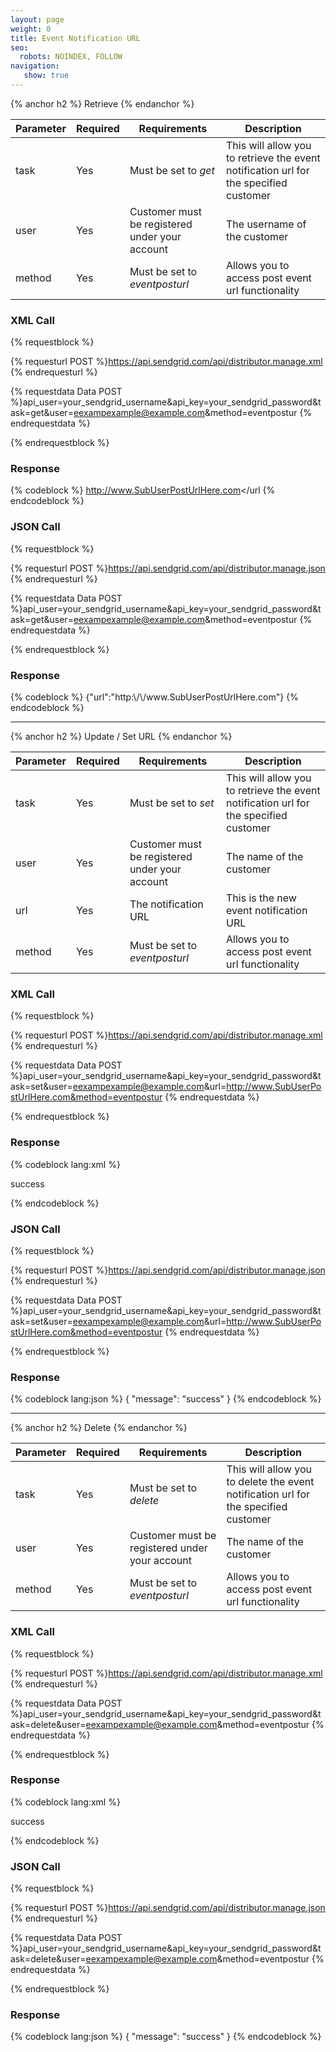 ```yaml
---
layout: page
weight: 0
title: Event Notification URL
seo:
  robots: NOINDEX, FOLLOW
navigation:
   show: true
---
```


{% anchor h2 %}
Retrieve 
{% endanchor %}

<table class="table table-bordered table-striped">
   <thead>
      <tr>
         <th>Parameter</th>
         <th>Required</th>
         <th>Requirements</th>
         <th>Description</th>
      </tr>
   </thead>
   <tbody>
      <tr>
         <td>task</td>
         <td>Yes</td>
         <td>
            Must be set to
            <em>get</em>
         </td>
         <td>This will allow you to retrieve the event notification url for the specified customer</td>
      </tr>
      <tr>
         <td>user</td>
         <td>Yes</td>
         <td>Customer must be registered under your account</td>
         <td>The username of the customer</td>
      </tr>
      <tr>
         <td>method</td>
         <td>Yes</td>
         <td>
            Must be set to
            <em>eventposturl</em>
         </td>
         <td>Allows you to access post event url functionality</td>
      </tr>
   </tbody>
</table>

### XML Call

{% requestblock %}

  {% requesturl POST %}https://api.sendgrid.com/api/distributor.manage.xml
  {% endrequesturl %}

  {% requestdata Data POST %}api_user=your_sendgrid_username&api_key=your_sendgrid_password&task=get&user=eexampexample@example.com&method=eventpostur
  {% endrequestdata %}

{% endrequestblock %}

### Response

{% codeblock %}  <url>http://www.SubUserPostUrlHere.com</url
{% endcodeblock %}
<h3>JSON Call</h3>
      
{% requestblock %}
        
  {% requesturl POST %}https://api.sendgrid.com/api/distributor.manage.json
  {% endrequesturl %}
        
  {% requestdata Data POST %}api_user=your_sendgrid_username&amp;api_key=your_sendgrid_password&amp;task=get&amp;user=eexampexample@example.com&amp;method=eventpostur
  {% endrequestdata %}
      
{% endrequestblock %}

<h3>Response</h3>
{% codeblock %}
{"url":"http:\/\/www.SubUserPostUrlHere.com"}
{% endcodeblock %}

* * * * *

{% anchor h2 %}
Update / Set URL 
{% endanchor %}

<table class="table table-bordered table-striped">
   <thead>
      <tr>
         <th>Parameter</th>
         <th>Required</th>
         <th>Requirements</th>
         <th>Description</th>
      </tr>
   </thead>
   <tbody>
      <tr>
         <td>task</td>
         <td>Yes</td>
         <td>
            Must be set to
            <em>set</em>
         </td>
         <td>This will allow you to retrieve the event notification url for the specified customer</td>
      </tr>
      <tr>
         <td>user</td>
         <td>Yes</td>
         <td>Customer must be registered under your account</td>
         <td>The name of the customer</td>
      </tr>
      <tr>
         <td>url</td>
         <td>Yes</td>
         <td>The notification URL</td>
         <td>This is the new event notification URL</td>
      </tr>
      <tr>
         <td>method</td>
         <td>Yes</td>
         <td>
            Must be set to
            <em>eventposturl</em>
         </td>
         <td>Allows you to access post event url functionality</td>
      </tr>
   </tbody>
</table>

### XML Call

{% requestblock %}

  {% requesturl POST %}https://api.sendgrid.com/api/distributor.manage.xml
  {% endrequesturl %}

  {% requestdata Data POST %}api_user=your_sendgrid_username&api_key=your_sendgrid_password&task=set&user=eexampexample@example.com&url=http://www.SubUserPostUrlHere.com&method=eventpostur
  {% endrequestdata %}

{% endrequestblock %}

### Response

{% codeblock lang:xml %}
<?xml version="1.0" encoding="ISO-8859-1"?>

<result>
   <message>success</message>
</result>

{% endcodeblock %}

### JSON Call

{% requestblock %}

  {% requesturl POST %}https://api.sendgrid.com/api/distributor.manage.json
  {% endrequesturl %}

  {% requestdata Data POST %}api_user=your_sendgrid_username&api_key=your_sendgrid_password&task=set&user=eexampexample@example.com&url=http://www.SubUserPostUrlHere.com&method=eventpostur
  {% endrequestdata %}

{% endrequestblock %}

### Response

{% codeblock lang:json %}
{
  "message": "success"
}
{% endcodeblock %}

* * * * *

{% anchor h2 %}
Delete 
{% endanchor %}

<table class="table table-bordered table-striped">
   <thead>
      <tr>
         <th>Parameter</th>
         <th>Required</th>
         <th>Requirements</th>
         <th>Description</th>
      </tr>
   </thead>
   <tbody>
      <tr>
         <td>task</td>
         <td>Yes</td>
         <td>
            Must be set to
            <em>delete</em>
         </td>
         <td>This will allow you to delete the event notification url for the specified customer</td>
      </tr>
      <tr>
         <td>user</td>
         <td>Yes</td>
         <td>Customer must be registered under your account</td>
         <td>The name of the customer</td>
      </tr>
      <tr>
         <td>method</td>
         <td>Yes</td>
         <td>
            Must be set to
            <em>eventposturl</em>
         </td>
         <td>Allows you to access post event url functionality</td>
      </tr>
   </tbody>
</table>

### XML Call

{% requestblock %}

  {% requesturl POST %}https://api.sendgrid.com/api/distributor.manage.xml
  {% endrequesturl %}

  {% requestdata Data POST %}api_user=your_sendgrid_username&api_key=your_sendgrid_password&task=delete&user=eexampexample@example.com&method=eventpostur
  {% endrequestdata %}

{% endrequestblock %}

### Response

{% codeblock lang:xml %}
<?xml version="1.0" encoding="ISO-8859-1"?>

<result>
   <message>success</message>
</result>

{% endcodeblock %}

### JSON Call

{% requestblock %}

  {% requesturl POST %}https://api.sendgrid.com/api/distributor.manage.json
  {% endrequesturl %}

  {% requestdata Data POST %}api_user=your_sendgrid_username&api_key=your_sendgrid_password&task=delete&user=eexampexample@example.com&method=eventpostur
  {% endrequestdata %}

{% endrequestblock %}

### Response

{% codeblock lang:json %}
{
  "message": "success"
}
{% endcodeblock %}
